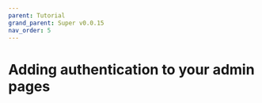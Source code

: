 ```yaml
---
parent: Tutorial
grand_parent: Super v0.0.15
nav_order: 5
---
```

# Adding authentication to your admin pages
